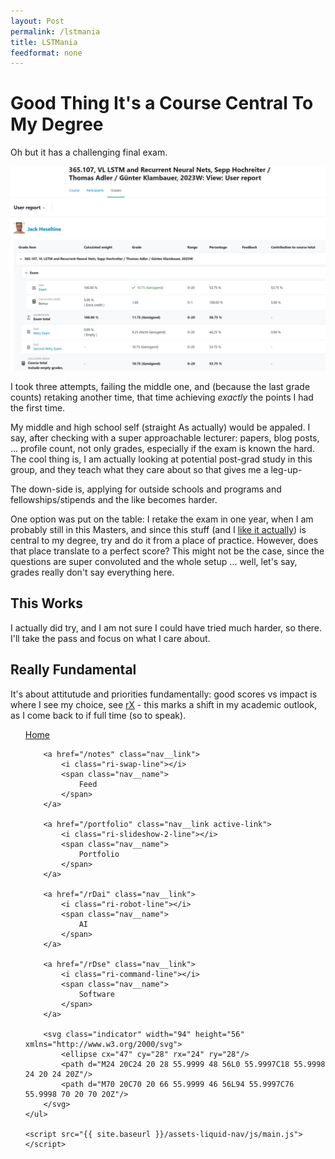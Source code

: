 ```yaml
---
layout: Post
permalink: /lstmania
title: LSTMania
feedformat: none
---
```


# Good Thing It's a Course Central To My Degree

Oh but it has a challenging final exam.

![Grades Info](image-49.png)

I took three attempts, failing the middle one, and (because the last grade counts) retaking another time, that time achieving _exactly_ the points I had the first time. 

My middle and high school self (straight As actually) would be appaled. I say, after checking with a super approachable lecturer: papers, blog posts, ... profile count, not only grades, especially if the exam is known the hard. The cool thing is, I am actually looking at potential post-grad study in this group, and they teach what they care about so that gives me a leg-up-

The down-side is, applying for outside schools and programs and fellowships/stipends and the like becomes harder.

One option was put on the table: I retake the exam in one year, when I am probably still in this Masters, and since this stuff (and I [like it actually](/rDai#lstm)) is central to my degree, try and do it from a place of practice. However, does that place translate to a perfect score? This might not be the case, since the questions are super convoluted and the whole setup ... well, let's say, grades really don't say everything here.

## This Works

I actually did try, and I am not sure I could have tried much harder, so there. I'll take the pass and focus on what I care about.

## Really Fundamental

It's about attitutude and priorities fundamentally: good scores vs impact is where I see my choice, see [rX](/notes) - this marks a shift in my academic outlook, as I come back to if full time (so to speak).


<nav class="nav">
    <ul class="nav__list">
        <a href="/" class="nav__link">
            <i class="ri-home-5-line"></i>
            <span class="nav__name">
                Home
            </span>
        </a>

        <a href="/notes" class="nav__link">
            <i class="ri-swap-line"></i>
            <span class="nav__name">
                Feed
            </span>
        </a>

        <a href="/portfolio" class="nav__link active-link">
            <i class="ri-slideshow-2-line"></i>
            <span class="nav__name">
                Portfolio
            </span>
        </a>

        <a href="/rDai" class="nav__link">
            <i class="ri-robot-line"></i>
            <span class="nav__name">
                AI
            </span>
        </a>

        <a href="/rDse" class="nav__link">
            <i class="ri-command-line"></i>
            <span class="nav__name">
                Software
            </span>
        </a>

        <svg class="indicator" width="94" height="56" xmlns="http://www.w3.org/2000/svg">
            <ellipse cx="47" cy="28" rx="24" ry="28"/>
            <path d="M24 20C24 20 28 55.9999 48 56L0 55.9997C18 55.9998 24 20 24 20Z"/>
            <path d="M70 20C70 20 66 55.9999 46 56L94 55.9997C76 55.9998 70 20 70 20Z"/>
        </svg>
    </ul>

    <script src="{{ site.baseurl }}/assets-liquid-nav/js/main.js"></script>
</nav>